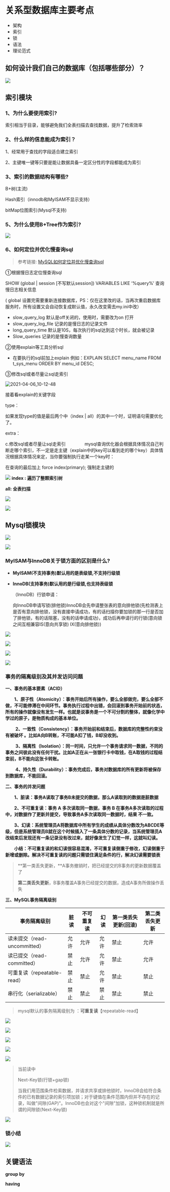 # 关系型数据库主要考点

- 架构
- 索引
- 锁
- 语法
- 理论范式

## 如何设计我们自己的数据库（包括哪些部分）？

![](assert\2019-08-22_09-46-45.png)

## 索引模块

### 1、为什么要使用索引?

  索引相当于目录，能够避免我们全表扫描去查找数据，提升了检索效率

### 2、什么样的信息能成为索引？

1、经常用于查找的字段适合建立索引

2、主键唯一键等只要是能让数据具备一定区分性的字段都能成为索引

### 3、索引的数据结构有哪些?

B+树(主流)

Hash索引（innodb和MyISAM不显示支持）

bitMap位图索引(Mysql不支持)

### 5、为什么使用B+Tree作为索引?

![](assert\2019-08-22_10-45-23.png)

### 6、如何定位并优化慢查询sql

> 参考链接: [MySQL如何定位并优化慢查询sql](https://www.pianshen.com/article/92571677725/)

①根据慢日志定位慢查询sql

 SHOW (global | session [不写默认session])  VARIABLES LIKE ‘%query%’ 查询慢日志相关信息 

( global 设置完需要重新连接数据库，PS：仅在这里改的话，当再次重启数据库服务时，所有设置又会自动恢复成默认值，永久改变需去my.ini中改） 

-  slow_query_log 默认是off关闭的，使用时，需要改为on 打开　　　　　　
-  slow_query_log_file 记录的是慢日志的记录文件
-  long_query_time 默认是10S，每次执行的sql达到这个时长，就会被记录
-  Slow_queries   记录的是慢查询数量 

②使用explain等工具分析sql

-  在要执行的sql前加上explain 例如：EXPLAIN SELECT menu_name FROM t_sys_menu ORDER BY menu_id    DESC; 

③修改sql或者尽量让sql走索引

![2021-04-06_10-12-48](assert\2021-04-06_10-12-48.png)

接着看explain的关键字段

type：

如果发现type的值是最后两个中（index | all）的其中一个时，证明语句需要优化了。

extra：

c.修改sql或者尽量让sql走索引
　　　　mysql查询优化器会根据具体情况自己判断走哪个索引，不一定是走主键（explain中的key可以看到走的哪个key）具体情况根据具体情况来定，当你要强制执行走某一个key时：

在查询的最后加上 force index(primary); 强制走主键的

![](assert\2019-08-22_15-22-27.png)
**index : 遍历了整颗索引树**

**all: 全表扫描**

![](assert\2019-08-22_15-29-56.png)

![](assert\2019-08-22_15-50-09.png)

## Mysql锁模块

![](assert\2019-08-22_15-56-17.png)

![](assert\2019-08-22_16-01-57.png)

### MyISAM与InnoDB关于锁方面的区别是什么?

- **MyISAM(不支持事务)默认用的是表级锁,不支持行级锁**

- **InnoDB(支持事务)默认用的是行级锁,也支持表级锁**

  （InnoDB）行锁申请：

    向InnoDB申请写锁(排他锁)InnoDB会先申请整张表的意向排他锁(先检测表上是否有意向排他锁，没有直接申请成功，有的话扫描你要加锁的那一行是否加了排他锁，有的话阻塞，没有的话申请成功)，成功后再申请行的行锁(意向锁之间互相兼容IS(意向共享锁) IX(意向排他锁))

![](assert\2019-08-22_16-58-27.png)

![](assert\2019-08-22_17-00-53.png)

![](assert\2019-08-22_17-01-45.png)

![](assert\2019-08-22_17-22-41.png)

### 事务的隔离级别及其并发访问问题

**一、事务的基本要素（ACID）**

　　**1、原子性（Atomicity）：事务开始后所有操作，要么全部做完，要么全部不做，不可能停滞在中间环节。事务执行过程中出错，会回滚到事务开始前的状态，所有的操作就像没有发生一样。也就是说事务是一个不可分割的整体，就像化学中学过的原子，是物质构成的基本单位。**

　　 **2、一致性（Consistency）：事务开始前和结束后，数据库的完整性约束没有被破坏 。比如A向B转账，不可能A扣了钱，B却没收到。**

　　 **3、隔离性（Isolation）：同一时间，只允许一个事务请求同一数据，不同的事务之间彼此没有任何干扰。比如A正在从一张银行卡中取钱，在A取钱的过程结束前，B不能向这张卡转账。**

　　 **4、持久性（Durability）：事务完成后，事务对数据库的所有更新将被保存到数据库，不能回滚。**

 

**二、事务的并发问题**

　　**1、脏读：事务A读取了事务B未提交的数据，那么A读取到的数据是脏数据**

　　**2、不可重复读：事务 A 多次读取同一数据，事务 B 在事务A多次读取的过程中，对数据作了更新并提交，导致事务A多次读取同一数据时，结果 不一致。**

　　**3、幻读：系统管理员A将数据库中所有学生的成绩从具体分数改为ABCDE等级，但是系统管理员B就在这个时候插入了一条具体分数的记录，当系统管理员A改结束后发现还有一条记录没有改过来，就好像发生了幻觉一样，这就叫幻读。**

　　**小结：不可重复读的和幻读很容易混淆，不可重复读侧重于修改，幻读侧重于新增或删除。解决不可重复读的问题只需锁住满足条件的行，解决幻读需要锁表** 



> **第一类丢失更新，**A事务撤销时，把已经提交的B事务的更新数据覆盖了
>
> **第二类丢失更新**，B事务覆盖A事务已经提交的数据，造成A事务所做操作丢失

**三、MySQL事务隔离级别**

| 事务隔离级别                 | 脏读 | 不可重复读 | 幻读 | 第一类丢失更新(回滚) | 第二类丢失更新 |
| ---------------------------- | ---- | ---------- | ---- | -------------------- | -------------- |
| 读未提交（read-uncommitted） | 允许 | 允许       | 允许 | 禁止                 | 允许           |
| 读已提交（read-committed）   | 禁止 | 允许       | 允许 | 禁止                 | 允许           |
| 可重复读（repeatable-read）  | 禁止 | 禁止       | 允许 | 禁止                 | 禁止           |
| 串行化（serializable）       | 禁止 | 禁止       | 禁止 | 禁止                 | 禁止           |

> mysql默认的事务隔离级别为 ：**可重复读**【repeatable-read】

![](assert\2019-08-22_20-07-52.png)

![](assert\2019-08-22_20-18-27.png)

![](assert\2019-08-22_21-04-33.png)

![](assert\2019-08-22_21-05-14.png)

![](assert\2019-08-28_09-41-17.png)

> 当前读中
>
> Next-Key锁(行锁+gap锁)
>
> 当我们用范围条件检索数据，并请求共享或排他锁时，InnoDB会给符合条件的已有数据记录的索引项加锁；对于键值在条件范围内但并不存在的记录，叫做"间隙(GAP)"。InnoDB也会对这个"间隙"加锁，这种锁机制就是所谓的间隙锁(Next-Key锁)

![](assert\2019-08-22_20-59-17.png)

### 锁小结

![](assert\2019-08-22_21-07-59.png)

## 关键语法

**group by** 

**having**